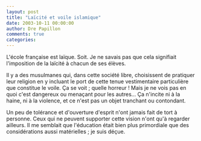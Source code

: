 ```yaml
---
layout: post
title: "Laïcité et voile islamique"
date: 2003-10-11 00:00:00
author: Dre Papillon
comments: true
categories: 
---
```



L'école française est laïque.  Soit.  Je ne savais pas que cela signifiait l'imposition de la laïcité à chacun de ses élèves.

Il y a des musulmanes qui, dans cette société libre, choisissent de pratiquer leur religion en y incluant le port de cette tenue vestimentaire particulière que constitue le voile.  Ça se voit ; quelle horreur !  Mais je ne vois pas en quoi c'est dangereux ou menaçant pour les autres...  Ça n'incite ni à la haine, ni à la violence, et ce n'est pas un objet tranchant ou contondant.

Un peu de tolérance et d'ouverture d'esprit n'ont jamais fait de tort à personne.  Ceux qui ne peuvent supporter cette vision n'ont qu'à regarder ailleurs.  Il me semblait que l'éducation était bien plus primordiale que des considérations aussi matérielles ; je suis déçue.